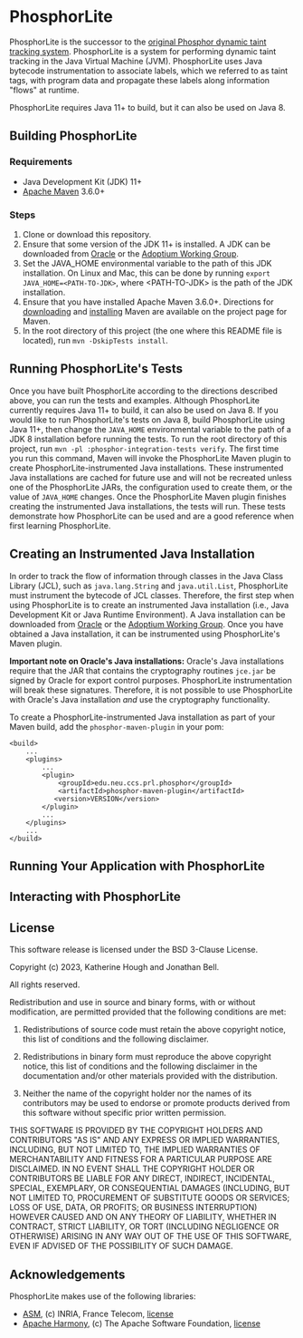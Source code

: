 # PhosphorLite

PhosphorLite is the successor to the
[original Phosphor dynamic taint tracking system](https://github.com/gmu-swe/phosphor).
PhosphorLite is a system for performing dynamic taint tracking in the Java Virtual Machine (JVM).
PhosphorLite uses Java bytecode instrumentation to associate labels, which we referred to as taint tags,
with program data and propagate these labels along information "flows" at runtime.

PhosphorLite requires Java 11+ to build, but it can also be used on Java 8.

## Building PhosphorLite

### Requirements

* Java Development Kit (JDK) 11+
* [Apache Maven](https://maven.apache.org/) 3.6.0+

### Steps

1. Clone or download this repository.
2. Ensure that some version of the JDK 11+ is installed.
   A JDK can be downloaded from [Oracle](https://www.oracle.com/java/technologies/downloads/) or
   the [Adoptium Working Group](https://adoptium.net/temurin/releases/).
3. Set the JAVA_HOME environmental variable to the path of this JDK installation.
   On Linux and Mac, this can be done by running `export JAVA_HOME=<PATH-TO-JDK>`, where &lt;PATH-TO-JDK&gt; is the path
   of the JDK installation.
4. Ensure that you have installed Apache Maven 3.6.0+.
   Directions for [downloading](https://maven.apache.org/download.cgi)
   and [installing](https://maven.apache.org/install.html) Maven are available on the project page for Maven.
5. In the root directory of this project (the one where this README file is located), run `mvn -DskipTests install`.

## Running PhosphorLite's Tests

Once you have built PhosphorLite according to the directions described above, you can run the tests and examples.
Although PhosphorLite currently requires Java 11+ to build, it can also be used on Java 8.
If you would like to run PhosphorLite's tests on Java 8, build PhosphorLite using Java 11+, then change the
`JAVA_HOME` environmental variable to the path of a JDK 8 installation before running the tests.
To run the root directory of this project, run `mvn -pl :phosphor-integration-tests verify`.
The first time you run this command, Maven will invoke the PhosphorLite Maven plugin to create
PhosphorLite-instrumented Java installations.
These instrumented Java installations are cached for future use and will not be recreated unless one of the
PhosphorLite JARs, the configuration used to create them, or the value of `JAVA_HOME` changes.
Once the PhosphorLite Maven plugin finishes creating the instrumented Java installations, the tests will run.
These tests demonstrate how PhosphorLite can be used and are a good reference when first learning PhosphorLite.

## Creating an Instrumented Java Installation

In order to track the flow of information through classes in the Java Class Library (JCL), such as `java.lang.String`
and `java.util.List`, PhosphorLite must instrument the bytecode of JCL classes.
Therefore, the first step when using PhosphorLite is to create an instrumented Java installation
(i.e., Java Development Kit or Java Runtime Environment).
A Java installation can be downloaded from [Oracle](https://www.oracle.com/java/technologies/downloads/) or
the [Adoptium Working Group](https://adoptium.net/temurin/releases/).
Once you have obtained a Java installation, it can be instrumented using PhosphorLite's
Maven plugin.

**Important note on Oracle's Java installations:**
Oracle's Java installations require that the JAR that contains the cryptography routines `jce.jar` be signed by
Oracle for export control purposes.
PhosphorLite instrumentation will break these signatures.
Therefore, it is not possible to use PhosphorLite with Oracle's Java installation *and* use the
cryptography functionality.

To create a PhosphorLite-instrumented Java installation as part of your Maven build, add the
`phosphor-maven-plugin` in your pom:

```
<build>
    ...
    <plugins>
        ...
        <plugin>
            <groupId>edu.neu.ccs.prl.phosphor</groupId>
            <artifactId>phosphor-maven-plugin</artifactId>
           <version>VERSION</version>
        </plugin>
        ...
    </plugins>
    ...
</build>
```

[//]: # (TODO describe plugin option and how to run without adding to build)

## Running Your Application with PhosphorLite

[//]: # (TODO)

## Interacting with PhosphorLite

[//]: # (TODO)

## License

This software release is licensed under the BSD 3-Clause License.

Copyright (c) 2023, Katherine Hough and Jonathan Bell.

All rights reserved.

Redistribution and use in source and binary forms, with or without modification, are permitted provided that the
following conditions are met:

1. Redistributions of source code must retain the above copyright notice, this list of conditions and the following
   disclaimer.

2. Redistributions in binary form must reproduce the above copyright notice, this list of conditions and the following
   disclaimer in the documentation and/or other materials provided with the distribution.

3. Neither the name of the copyright holder nor the names of its contributors may be used to endorse or promote products
   derived from this software without specific prior written permission.

THIS SOFTWARE IS PROVIDED BY THE COPYRIGHT HOLDERS AND CONTRIBUTORS "AS IS"
AND ANY EXPRESS OR IMPLIED WARRANTIES, INCLUDING, BUT NOT LIMITED TO, THE IMPLIED WARRANTIES OF MERCHANTABILITY AND
FITNESS FOR A PARTICULAR PURPOSE ARE DISCLAIMED. IN NO EVENT SHALL THE COPYRIGHT HOLDER OR CONTRIBUTORS BE LIABLE FOR
ANY DIRECT, INDIRECT, INCIDENTAL, SPECIAL, EXEMPLARY, OR CONSEQUENTIAL DAMAGES (INCLUDING, BUT NOT LIMITED TO,
PROCUREMENT OF SUBSTITUTE GOODS OR SERVICES; LOSS OF USE, DATA, OR PROFITS; OR BUSINESS INTERRUPTION) HOWEVER CAUSED AND
ON ANY THEORY OF LIABILITY, WHETHER IN CONTRACT, STRICT LIABILITY, OR TORT (INCLUDING NEGLIGENCE OR OTHERWISE) ARISING
IN ANY WAY OUT OF THE USE OF THIS SOFTWARE, EVEN IF ADVISED OF THE POSSIBILITY OF SUCH DAMAGE.

## Acknowledgements

PhosphorLite makes use of the following libraries:

* [ASM](http://asm.ow2.org/), (c) INRIA, France
  Telecom, [license](http://asm.ow2.org/license.html)
* [Apache Harmony](https://harmony.apache.org), (c) The Apache Software
  Foundation, [license](http://www.apache.org/licenses/LICENSE-2.0)